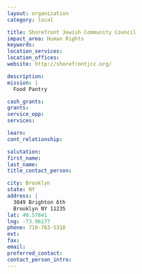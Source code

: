 ```yaml
---
layout: organization
category: local

title: Shorefront Jewish Community Council
impact_area: Human Rights
keywords: 
location_services: 
location_offices: 
website: http://shorefrontjcc.org/

description: 
mission: |
  Food Pantry

cash_grants: 
grants: 
service_opp: 
services: 

learn: 
cont_relationship: 

salutation: 
first_name: 
last_name: 
title_contact_person: 

city: Brooklyn
state: NY
address: |
  3049 Brighton 6th  
  Brooklyn NY 11235
lat: 40.57841
lng: -73.96177
phone: 718-763-5318
ext: 
fax: 
email: 
preferred_contact: 
contact_person_intro: 
---
```

